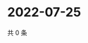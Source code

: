 # 2022-07-25

共 0 条

<!-- BEGIN WEIBO -->
<!-- 最后更新时间 Mon Jul 25 2022 02:19:50 GMT+0800 (China Standard Time) -->

<!-- END WEIBO -->
